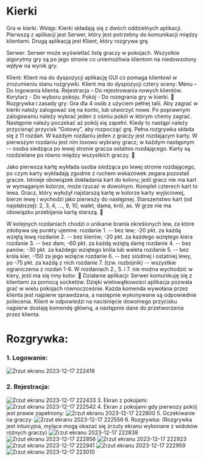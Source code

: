# Kierki
Gra w kierki.
Wstęp:
Kierki składają się z dwóch oddzielnych aplikacji. Pierwszą z aplikacji jest Serwer, który jest potrzebny do komunikacji między klientami. Drugą aplikacją jest Klient, który rozgrywa grę.

Serwer:
Serwer może wyświetlać listę graczy w pokojach. Wszystkie algorytmy gry są po jego stronie co uniemożliwia klientom na niedowzolony wpływ na wynik gry.

Klient:
Klient ma do dyspozycji aplikację GUI co pomaga klientowi w zrozumieniu stanu rozgrywki. Klient ma do dyspozycji cztery sceny: 
Menu – Do logowania klienta.
Rejestracja – Do rejestrowania nowych klientów.
Korytarz  - Do wyboru pokoju.
Pokój - Do rozegrania gry w kierki.

Rozgrywka i zasady gry:
Gra dla 4 osób z użyciem pełnej talii. Aby zagrać w kierki należy zalogować się na konto, lub utworzyć nowe. Po poprawnym zalogowaniu należy wybrać jeden z ośmiu pokói w którym chemy zagrać. Następnie należy poczekać aż pokój się zapełni. Kiedy to nastąpi należy przycisnąć przycisk “Gotowy”, aby rozpocząć grę.
Pełna rozgrywka składa się z 11 rozdań.
W każdym rozdaniu jeden z graczy jest rozdającym karty. W pierwszym rozdaniu jest nim losowo wybrany gracz; w każdym następnym -- osoba siedząca po lewej stronie gracza ostatnio rozdającego.
Karty są rozdzielane po równo między wszystkich graczy.


Jako pierwsza kartę wykłada osoba siedząca po lewej stronie rozdającego, po czym karty wykładają zgodnie z ruchem wskazówek zegara pozostali gracze. Istnieje obowiązek dokładania kart do koloru; jeśli gracz nie ma kart w wymaganym kolorze, może rzucać w dowolnym.
Komplet czterech kart to lewa. Gracz, który wyłożył najstarszą kartę w kolorze karty wyjściowej, bierze lewę i wychodzi jako pierwszy do następnej.
Starszeństwo kart (od najsłabszej): 2, 3, 4, ..., 9, 10, walet, dama, król, as.
W grze nie ma obowiązku przebijania kartą starszą.


W kolejnych rozdaniach chodzi o unikanie brania określonych lew, za które zdobywa się punkty ujemne.
rozdanie 1. -- bez lew; -20 pkt. za każdą wziętą lewę
rozdanie 2. -- bez kierów; -20 pkt. za każdego wziętego kiera
rozdanie 3. -- bez dam; -60 pkt. za każdą wziętą damę
rozdanie 4. -- bez panów; -30 pkt. za każdego wziętego króla lub waleta
rozdanie 5. -- bez króla kier, -150 za jego wzięcie
rozdanie 6. -- bez siódmej i ostatniej lewy, po -75 pkt. za każdą z nich
rozdanie 7. (tzw. rozbójnik) -- wszystkie ograniczenia z rozdań 1-6.
W rozdaniach 2., 5. i 7. nie można wychodzić w kiery, jeśli ma się inny kolor.

Działanie aplikacji:
Serwer komunikuję się z klientami za pomocą socketów. Dzięki wielowątkowości aplikacja pozwala grać w wielu pokojach równoczceśnie.
Każda komenda wywołana przez klienta jest najpierw sprawdzana, a następnie wykonywane są odpowiednie polecenia.
Klient w odpowiedzi na naciśnięcie dowolnego przycisku najpierw dostaję komendę główną, a następnie dane do przetworzenia przez klienta.

# Rozgrywka:
### 1. Logowanie:
![Zrzut ekranu 2023-12-17 222419](https://github.com/KZielinskii/Kierki/assets/58587948/4a3ee33c-0588-4437-9a8e-2df390509667)
### 2. Rejestracja:
![Zrzut ekranu 2023-12-17 222433](https://github.com/KZielinskii/Kierki/assets/58587948/584030a0-2a7f-4238-9d2c-6ab6585fc6a6)
3. Ekran z pokojami:
![Zrzut ekranu 2023-12-17 222542](https://github.com/KZielinskii/Kierki/assets/58587948/4bcb469c-4883-4fe3-8e19-853126a9f8e2)
4. Ekran z pokojami gdy pierwszy pokój jest prawie zapełniony:
![Zrzut ekranu 2023-12-17 222800](https://github.com/KZielinskii/Kierki/assets/58587948/0adbd00a-5769-444f-9319-3a2ee1cc3896)
5. Oczekiwanie na graczy:
![Zrzut ekranu 2023-12-17 222556](https://github.com/KZielinskii/Kierki/assets/58587948/d42ef589-e8a9-4678-ab8d-6d8c76872f6b)
6. Rozgrywka:
(Rozgrywka jest intuicyjna, mylące mogą okazać się zrzuty ekranu wykonane z widoków różnych graczy)
![Zrzut ekranu 2023-12-17 222838](https://github.com/KZielinskii/Kierki/assets/58587948/01de54f9-876a-427b-9e42-c7301994af75)
![Zrzut ekranu 2023-12-17 222856](https://github.com/KZielinskii/Kierki/assets/58587948/cb2eb0a1-771d-448e-8706-bcc775038125)
![Zrzut ekranu 2023-12-17 222923](https://github.com/KZielinskii/Kierki/assets/58587948/01e6ca4c-32fd-40f5-baed-59fb10062a0a)
![Zrzut ekranu 2023-12-17 222941](https://github.com/KZielinskii/Kierki/assets/58587948/5d7a2980-5afa-4c98-949a-5ec895b19086)
![Zrzut ekranu 2023-12-17 222959](https://github.com/KZielinskii/Kierki/assets/58587948/7f60bb95-5034-4898-b260-bcb61b6e61ae)
![Zrzut ekranu 2023-12-17 223010](https://github.com/KZielinskii/Kierki/assets/58587948/6e5b17b0-9024-4341-b63f-06f02f9b2180)
